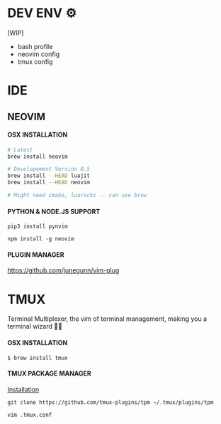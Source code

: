 # DEV ENV ⚙️

[WIP] 
- bash profile
- neovim config
- tmux config

# IDE

## NEOVIM

#### OSX INSTALLATION

```bash
# Latest
brew install neovim
```

```bash
# Developement Version 0.5
brew install --HEAD luajit
brew install --HEAD neovim

# Might need cmake, luarocks -- can use brew
```

#### PYTHON & NODE.JS SUPPORT

`pip3 install pynvim`

`npm install -g neovim`

#### PLUGIN MANAGER
https://github.com/junegunn/vim-plug

# TMUX
Terminal Multiplexer, the vim of terminal management, making you a terminal wizard 🧙‍♂️

#### OSX INSTALLATION

`$ brew install tmux`

#### TMUX PACKAGE MANAGER

[Installation](https://github.com/tmux-plugins/tpm#installation)

`git clone https://github.com/tmux-plugins/tpm ~/.tmux/plugins/tpm`

`vim .tmux.conf`
